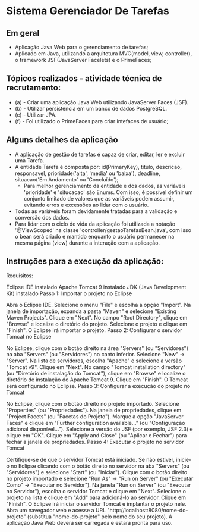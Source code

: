 # Sistema Gerenciador De Tarefas

<h2> Em geral </h2>

- Aplicação Java Web para o gerenciamento de tarefas;
- Aplicado em Java, utilizando a arquitetura MVC(model, view, controller), o framework JSF(JavaServer Facelets) e o PrimeFaces;

<h2> Tópicos realizados - atividade técnica de recrutamento: </h2>

- (a) - Criar uma aplicação Java Web utilizando JavaServer Faces (JSF). 
- (b) - Utilizar persistência em um banco de dados PostgreSQL.
- (c) - Utilizar JPA.
- (f) - Foi utilizado o PrimeFaces para criar intefaces de usuário;

<h2> Alguns detalhes da aplicação </h2>

- A aplicação de gestão de tarefas é capaz de criar, editar, ler e excluir uma Tarefa.
- A entidade Tarefa é composta por: id(PrimaryKey), titulo, descricao, responsavel, prioridade('alta', 'media' ou 'baixa'), deadline, situacao('Em Andamento' ou 'Concluído');
  - Para melhor gerenciamento da entidade e dos dados, as variáveis 'prioridade' e 'situcacao' são Enums. Com isso, é possível definir um conjunto limitado de valores que as variáveis podem assumir, evitando erros e excessões ao lidar com o usuário. 
-  Todas as variáveis foram devidamente tratadas para a validação e conversão dos dados.
-  Para lidar com o ciclo de vida da aplicação foi utilizada a notação '@ViewScoped' na classe 'controller/gestaoTarefasBean.java', com isso o bean será criado e mantido enquanto o usuário permanecer na mesma página (view) durante a interação com a aplicação.

<h2> Instruções para a execução da aplicação: </h2>
Requisitos:

Eclipse IDE instalado
Apache Tomcat 9 instalado
JDK (Java Development Kit) instalado
Passo 1: Importar o projeto no Eclipse

Abra o Eclipse IDE.
Selecione o menu "File" e escolha a opção "Import".
Na janela de importação, expanda a pasta "Maven" e selecione "Existing Maven Projects".
Clique em "Next".
No campo "Root Directory", clique em "Browse" e localize o diretório do projeto.
Selecione o projeto e clique em "Finish". O Eclipse irá importar o projeto.
Passo 2: Configurar o servidor Tomcat no Eclipse

No Eclipse, clique com o botão direito na área "Servers" (ou "Servidores") na aba "Servers" (ou "Servidores") no canto inferior.
Selecione "New" -> "Server".
Na lista de servidores, escolha "Apache" e selecione a versão "Tomcat v9".
Clique em "Next".
No campo "Tomcat installation directory" (ou "Diretório de instalação do Tomcat"), clique em "Browse" e localize o diretório de instalação do Apache Tomcat 9.
Clique em "Finish". O Tomcat será configurado no Eclipse.
Passo 3: Configurar a execução do projeto no Tomcat

No Eclipse, clique com o botão direito no projeto importado.
Selecione "Properties" (ou "Propriedades").
Na janela de propriedades, clique em "Project Facets" (ou "Facetas do Projeto").
Marque a opção "JavaServer Faces" e clique em "Further configuration available..." (ou "Configuração adicional disponível...").
Selecione a versão do JSF (por exemplo, JSF 2.3) e clique em "OK".
Clique em "Apply and Close" (ou "Aplicar e Fechar") para fechar a janela de propriedades.
Passo 4: Executar o projeto no servidor Tomcat

Certifique-se de que o servidor Tomcat está iniciado. Se não estiver, inicie-o no Eclipse clicando com o botão direito no servidor na aba "Servers" (ou "Servidores") e selecione "Start" (ou "Iniciar").
Clique com o botão direito no projeto importado e selecione "Run As" -> "Run on Server" (ou "Executar Como" -> "Executar no Servidor").
Na janela "Run on Server" (ou "Executar no Servidor"), escolha o servidor Tomcat e clique em "Next".
Selecione o projeto na lista e clique em "Add" para adicioná-lo ao servidor.
Clique em "Finish".
O Eclipse irá iniciar o servidor Tomcat e implantar o projeto nele.
Abra um navegador web e acesse a URL "http://localhost:8080/nome-do-projeto" (substitua "nome-do-projeto" pelo nome do seu projeto). A aplicação Java Web deverá ser carregada e estará pronta para uso.






